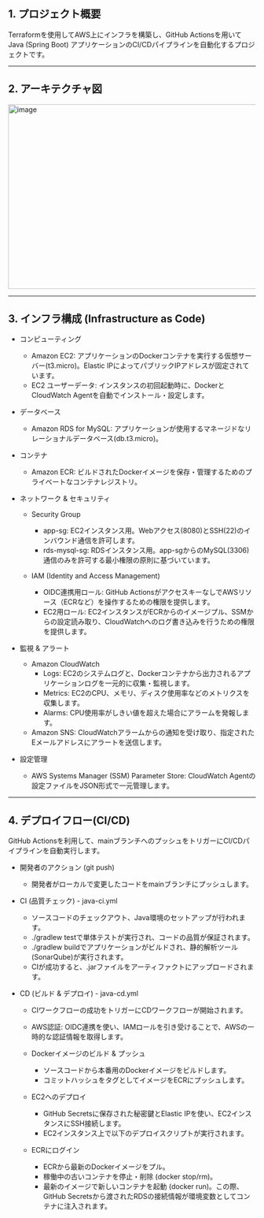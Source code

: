 
## 1. プロジェクト概要
Terraformを使用してAWS上にインフラを構築し、GitHub Actionsを用いてJava (Spring Boot) アプリケーションのCI/CDパイプラインを自動化するプロジェクトです。

---

## 2. アーキテクチャ図
<img width="935" height="375" alt="image" src="https://github.com/user-attachments/assets/fddde2aa-90c8-427e-af67-4216fa865f08" />

---

## 3. インフラ構成 (Infrastructure as Code)
- コンピューティング
  - Amazon EC2: アプリケーションのDockerコンテナを実行する仮想サーバー(t3.micro)。Elastic IPによってパブリックIPアドレスが固定されています。
  - EC2 ユーザーデータ: インスタンスの初回起動時に、DockerとCloudWatch Agentを自動でインストール・設定します。

- データベース
  - Amazon RDS for MySQL: アプリケーションが使用するマネージドなリレーショナルデータベース(db.t3.micro)。

- コンテナ
  - Amazon ECR: ビルドされたDockerイメージを保存・管理するためのプライベートなコンテナレジストリ。

- ネットワーク & セキュリティ
  - Security Group
    - app-sg: EC2インスタンス用。Webアクセス(8080)とSSH(22)のインバウンド通信を許可します。
    - rds-mysql-sg: RDSインスタンス用。app-sgからのMySQL(3306)通信のみを許可する最小権限の原則に基づいています。

  - IAM (Identity and Access Management)
    - OIDC連携用ロール: GitHub ActionsがアクセスキーなしでAWSリソース（ECRなど）を操作するための権限を提供します。
    - EC2用ロール: EC2インスタンスがECRからのイメージプル、SSMからの設定読み取り、CloudWatchへのログ書き込みを行うための権限を提供します。

- 監視 & アラート
  - Amazon CloudWatch
    - Logs: EC2のシステムログと、Dockerコンテナから出力されるアプリケーションログを一元的に収集・監視します。
    - Metrics: EC2のCPU、メモリ、ディスク使用率などのメトリクスを収集します。
    - Alarms: CPU使用率がしきい値を超えた場合にアラームを発報します。
  - Amazon SNS: CloudWatchアラームからの通知を受け取り、指定されたEメールアドレスにアラートを送信します。

- 設定管理
  - AWS Systems Manager (SSM) Parameter Store: CloudWatch Agentの設定ファイルをJSON形式で一元管理します。

---

## 4. デプロイフロー(CI/CD)
GitHub Actionsを利用して、mainブランチへのプッシュをトリガーにCI/CDパイプラインを自動実行します。

- 開発者のアクション (git push)
  - 開発者がローカルで変更したコードをmainブランチにプッシュします。

- CI (品質チェック) - java-ci.yml
  - ソースコードのチェックアウト、Java環境のセットアップが行われます。
  - ./gradlew testで単体テストが実行され、コードの品質が保証されます。
  - ./gradlew buildでアプリケーションがビルドされ、静的解析ツール(SonarQube)が実行されます。
  - CIが成功すると、.jarファイルをアーティファクトにアップロードされます。

- CD (ビルド & デプロイ) - java-cd.yml
  - CIワークフローの成功をトリガーにCDワークフローが開始されます。
  - AWS認証: OIDC連携を使い、IAMロールを引き受けることで、AWSの一時的な認証情報を取得します。

  - Dockerイメージのビルド & プッシュ
    - ソースコードから本番用のDockerイメージをビルドします。
    - コミットハッシュをタグとしてイメージをECRにプッシュします。

  - EC2へのデプロイ
    - GitHub Secretsに保存された秘密鍵とElastic IPを使い、EC2インスタンスにSSH接続します。
    - EC2インスタンス上で以下のデプロイスクリプトが実行されます。

  - ECRにログイン
    - ECRから最新のDockerイメージをプル。
    - 稼働中の古いコンテナを停止・削除 (docker stop/rm)。
    - 最新のイメージで新しいコンテナを起動 (docker run)。この際、GitHub Secretsから渡されたRDSの接続情報が環境変数としてコンテナに注入されます。
